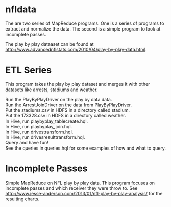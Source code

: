 nfldata
=======

The are two series of MapReduce programs.  One is a series of programs to extract and normalize the data.  The second is a simple program to look at incomplete passes.  

The play by play dataaset can be found at http://www.advancednflstats.com/2010/04/play-by-play-data.html.   

ETL Series
==========

This program takes the play by play dataset and merges it with other datasets like arrests, stadiums and weather.   

Run the PlayByPlayDriver on the play by data data.   
Run the ArrestJoinDriver on the data from PlayByPlayDriver.      
Put the stadiums.csv in HDFS in a directory called stadium.      
Put the 173328.csv in HDFS in a directory called weather.      
In Hive, run playbyplay_tablecreate.hql.    
In Hive, run playbyplay_join.hql.   
In Hive, run drivestransform.hql.   
In Hive, run drivesresulttransform.hql.   
Query and have fun!   
See the queries in queries.hql for some examples of how and what to query.   

Incomplete Passes
=================
Simple MapReduce on NFL play by play data.  This program focuses on incomplete passes and which receiver they were throw to.  See http://www.jesse-anderson.com/2013/01/nfl-play-by-play-analysis/ for the resulting charts.
